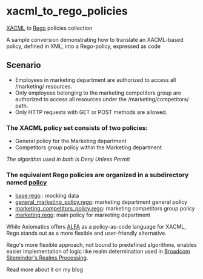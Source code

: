 # xacml_to_rego_policies
[XACML](https://docs.oasis-open.org/xacml/3.0/xacml-3.0-core-spec-os-en.html) to [Rego](https://www.openpolicyagent.org/docs/latest/policy-language/) policies collection

A sample conversion demonstrating how to translate an XACML-based policy, defined in XML, into a Rego-policy, expressed as code

## Scenario
*  Employees in marketing department are authorized to access all /marketing/ resources.
*  Only employees belonging to the marketing competitors group are authorized to access all resources under the /marketing/competitors/ path.
*  Only HTTP requests with GET or POST methods are allowed.

### The XACML policy set consists of two policies:
* General policy for the Marketing department
* Competitors group policy within the Marketing department

_The algorithm used in both is Deny Unless Permit_

### The equivalent Rego policies are organized in a subdirectory named **[policy](policy)**
* [base.rego](policy/base.rego) : mocking data 
* [general_marketing_policy.rego](policy/general_marketing_policy.rego): marketing department general policy
* [marketing_competitors_policy.rego](policy/marketing_competitors_policy.rego): marketing competitors group policy
* [marketing.rego](policy/marketing.rego): main policy for marketing department

While Axiomatics offers [ALFA](https://axiomatics.com/blog/ten-years-of-alfa) as a policy-as-code language for XACML, Rego stands out as a more flexible and user-friendly alternative.

Rego's more flexible approach, not bound to predefined algorithms, enables easier implementation of logic like realm determination used in [Broadcom Siteminder's Realms Processing](https://techdocs.broadcom.com/us/en/symantec-security-software/identity-security/siteminder/12-8/configuring/policy-server-configuration/realms.html).

Read more about it on my blog
